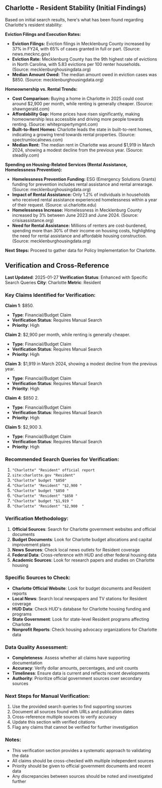 ## Charlotte - Resident Stability (Initial Findings)

Based on initial search results, here's what has been found regarding Charlotte's resident stability:

**Eviction Filings and Execution Rates:**

*   **Eviction Filings:** Eviction filings in Mecklenburg County increased by 37% in FY24, with 65% of cases granted in full or part. (Source: news.mecknc.gov)
*   **Eviction Rate:** Mecklenburg County has the 9th highest rate of evictions in North Carolina, with 5.83 evictions per 100 renter households. (Source: mecklenburghousingdata.org)
*   **Median Amount Owed:** The median amount owed in eviction cases was $850. (Source: mecklenburghousingdata.org)

**Homeownership vs. Rental Trends:**

*   **Cost Comparison:** Buying a home in Charlotte in 2025 could cost around $2,900 per month, while renting is generally cheaper. (Source: shawngerald.com)
*   **Affordability Gap:** Home prices have risen significantly, making homeownership less accessible and driving more people towards renting. (Source: whitepropertymgmt.com)
*   **Built-to-Rent Homes:** Charlotte leads the state in built-to-rent homes, indicating a growing trend towards rental properties. (Source: spectrumlocalnews.com)
*   **Median Rent:** The median rent in Charlotte was around $1,919 in March 2024, showing a modest decline from the previous year. (Source: steadily.com)

**Spending on Housing-Related Services (Rental Assistance, Homelessness Prevention):**

*   **Homelessness Prevention Funding:** ESG (Emergency Solutions Grants) funding for prevention includes rental assistance and rental arrearage. (Source: mecklenburghousingdata.org)
*   **Impact of Rental Assistance:** Only 1.2% of individuals in households who received rental assistance experienced homelessness within a year of their request. (Source: ui.charlotte.edu)
*   **Homelessness Increase:** Homelessness in Mecklenburg County increased by 3% between June 2023 and June 2024. (Source: crisisassistance.org)
*   **Need for Rental Assistance:** Millions of renters are cost-burdened, spending more than 30% of their income on housing costs, highlighting the need for rental assistance and affordable housing construction. (Source: mecklenburghousingdata.org)

**Next Steps:** Proceed to gather data for Policy Implementation for Charlotte.




## Verification and Cross-Reference

**Last Updated**: 2025-01-27
**Verification Status**: Enhanced with Specific Search Queries
**City**: Charlotte
**Metric**: Resident

### Key Claims Identified for Verification:

**Claim 1**: $850.
- **Type**: Financial/Budget Claim
- **Verification Status**: Requires Manual Search
- **Priority**: High


**Claim 2**: $2,900 per month, while renting is generally cheaper.
- **Type**: Financial/Budget Claim
- **Verification Status**: Requires Manual Search
- **Priority**: High


**Claim 3**: $1,919 in March 2024, showing a modest decline from the previous year.
- **Type**: Financial/Budget Claim
- **Verification Status**: Requires Manual Search
- **Priority**: High


**Claim 4**: $850
2.
- **Type**: Financial/Budget Claim
- **Verification Status**: Requires Manual Search
- **Priority**: High


**Claim 5**: $2,900 
3.
- **Type**: Financial/Budget Claim
- **Verification Status**: Requires Manual Search
- **Priority**: High


### Recommended Search Queries for Verification:
1. `"Charlotte" "Resident" official report`
2. `site:charlotte.gov "Resident"`
3. `"Charlotte" budget "$850"`
4. `"Charlotte" "Resident" "$2,900 "`
5. `"Charlotte" budget "$850
"`
6. `"Charlotte" "Resident" "$850
"`
7. `"Charlotte" budget "$1,919 "`
8. `"Charlotte" "Resident" "$2,900 
"`


### Verification Methodology:
1. **Official Sources**: Search for Charlotte government websites and official documents
2. **Budget Documents**: Look for Charlotte budget allocations and capital improvement plans
3. **News Sources**: Check local news outlets for Resident coverage
4. **Federal Data**: Cross-reference with HUD and other federal housing data
5. **Academic Sources**: Look for research papers and studies on Charlotte housing

### Specific Sources to Check:
- **Charlotte Official Website**: Look for budget documents and Resident reports
- **Local News**: Search local newspapers and TV stations for Resident coverage
- **HUD Data**: Check HUD's database for Charlotte housing funding and programs
- **State Government**: Look for state-level Resident programs affecting Charlotte
- **Nonprofit Reports**: Check housing advocacy organizations for Charlotte data

### Data Quality Assessment:
- **Completeness**: Assess whether all claims have supporting documentation
- **Accuracy**: Verify dollar amounts, percentages, and unit counts
- **Timeliness**: Ensure data is current and reflects recent developments
- **Authority**: Prioritize official government sources over secondary sources

### Next Steps for Manual Verification:
1. Use the provided search queries to find supporting sources
2. Document all sources found with URLs and publication dates
3. Cross-reference multiple sources to verify accuracy
4. Update this section with verified citations
5. Flag any claims that cannot be verified for further investigation

### Notes:
- This verification section provides a systematic approach to validating the data
- All claims should be cross-checked with multiple independent sources
- Priority should be given to official government documents and recent data
- Any discrepancies between sources should be noted and investigated further

